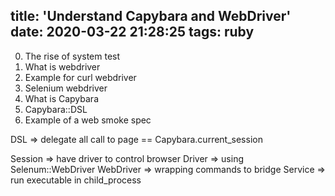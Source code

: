 title: 'Understand Capybara and WebDriver'
date: 2020-03-22 21:28:25
tags: ruby
---

0. The rise of system test
1. What is webdriver
2. Example for curl webdriver
3. Selenium webdriver
4. What is Capybara
5. Capybara::DSL
6. Example of a web smoke spec

DSL => delegate all call to page == Capybara.current_session

Session => have driver to control browser
Driver => using Selenum::WebDriver
WebDriver => wrapping commands to bridge
Service => run executable in child_process